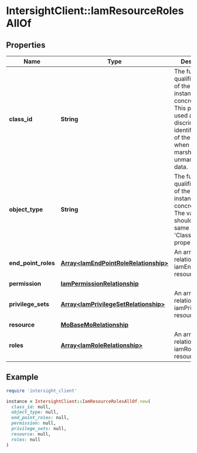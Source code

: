 # IntersightClient::IamResourceRolesAllOf

## Properties

| Name | Type | Description | Notes |
| ---- | ---- | ----------- | ----- |
| **class_id** | **String** | The fully-qualified name of the instantiated, concrete type. This property is used as a discriminator to identify the type of the payload when marshaling and unmarshaling data. | [default to &#39;iam.ResourceRoles&#39;] |
| **object_type** | **String** | The fully-qualified name of the instantiated, concrete type. The value should be the same as the &#39;ClassId&#39; property. | [default to &#39;iam.ResourceRoles&#39;] |
| **end_point_roles** | [**Array&lt;IamEndPointRoleRelationship&gt;**](IamEndPointRoleRelationship.md) | An array of relationships to iamEndPointRole resources. | [optional][readonly] |
| **permission** | [**IamPermissionRelationship**](IamPermissionRelationship.md) |  | [optional] |
| **privilege_sets** | [**Array&lt;IamPrivilegeSetRelationship&gt;**](IamPrivilegeSetRelationship.md) | An array of relationships to iamPrivilegeSet resources. | [optional][readonly] |
| **resource** | [**MoBaseMoRelationship**](MoBaseMoRelationship.md) |  | [optional] |
| **roles** | [**Array&lt;IamRoleRelationship&gt;**](IamRoleRelationship.md) | An array of relationships to iamRole resources. | [optional] |

## Example

```ruby
require 'intersight_client'

instance = IntersightClient::IamResourceRolesAllOf.new(
  class_id: null,
  object_type: null,
  end_point_roles: null,
  permission: null,
  privilege_sets: null,
  resource: null,
  roles: null
)
```

